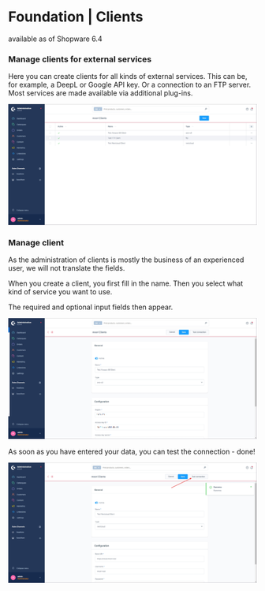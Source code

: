 # Foundation | Clients

available as of Shopware 6.4

### Manage clients for external services

Here you can create clients for all kinds of external services. This can be, for example, a DeepL or Google API key. Or a connection to an FTP server. Most services are made available via additional plug-ins.

![](images/client-01.jpg)

### Manage client

As the administration of clients is mostly the business of an experienced user, we will not translate the fields.

When you create a client, you first fill in the name. Then you select what kind of service you want to use.

The required and optional input fields then appear.

![](images/client-02.jpg)

As soon as you have entered your data, you can test the connection - done!

![](images/client-03.jpg)

